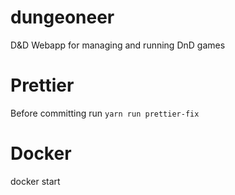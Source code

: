 # dungeoneer
D&amp;D Webapp for managing and running DnD games

# Prettier
Before committing run 
```yarn run prettier-fix```


# Docker

docker start <container name>
